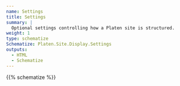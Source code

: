 ```yaml
---
name: Settings
title: Settings
summary: |
  Optional settings controlling how a Platen site is structured.
weight: 1
type: schematize
Schematize: Platen.Site.Display.Settings
outputs:
  - HTML
  - Schematize
---
```


{{% schematize %}}
